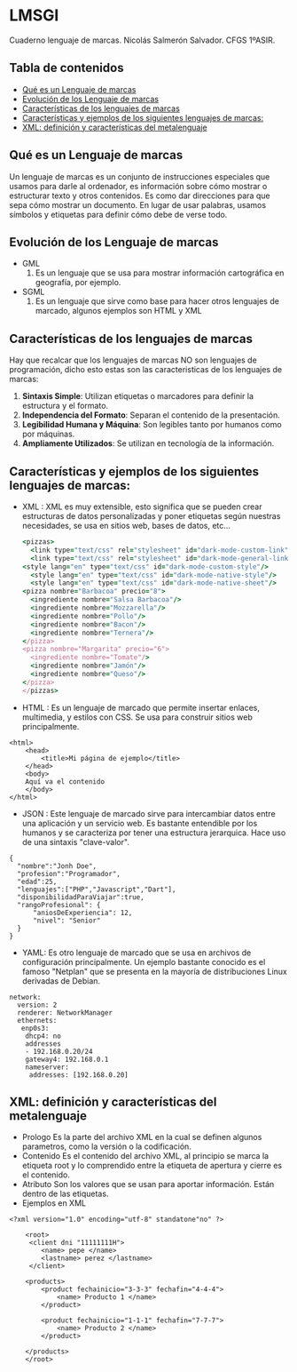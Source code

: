 # LMSGI
Cuaderno lenguaje de marcas. Nicolás Salmerón Salvador. CFGS 1ºASIR.
## Tabla de contenidos
* [Qué es un Lenguaje de marcas](https://github.com/nicosalmeron/LMSGI#qu%C3%A9-es-un-lenguaje-de-marcas)
* [Evolución de los Lenguaje de marcas](https://github.com/nicosalmeron/LMSGI#evoluci%C3%B3n-de-los-lenguaje-de-marcas)
* [Características de los lenguajes de marcas](https://github.com/nicosalmeron/LMSGI#caracter%C3%ADsticas-de-los-lenguajes-de-marcas)
* [Características y ejemplos de los siguientes lenguajes de marcas:](https://github.com/nicosalmeron/LMSGI#caracter%C3%ADsticas-y-ejemplos-de-los-siguientes-lenguajes-de-marcas)
* [XML: definición y características del metalenguaje](https://github.com/nicosalmeron/LMSGI#xml-definici%C3%B3n-y-caracter%C3%ADsticas-del-metalenguaje)

## Qué es un Lenguaje de marcas
Un lenguaje de marcas es un conjunto de instrucciones especiales que usamos para darle al ordenador, es información sobre cómo mostrar o estructurar texto y otros contenidos. Es como dar direcciones para que sepa cómo mostrar un documento. En lugar de usar palabras, usamos símbolos y etiquetas para definir cómo debe de verse todo.

## Evolución de los Lenguaje de marcas
- GML
  1. Es un lenguaje que se usa para mostrar información cartográfica en geografía, por ejemplo.
- SGML
  1. Es un lenguaje que sirve como base para hacer otros lenguajes de marcado, algunos ejemplos son HTML y XML

## Características de los lenguajes de marcas

Hay que recalcar que los lenguajes de marcas NO son lenguajes de programación, dicho esto estas son las caracteristicas de los lenguajes de marcas:

1. **Sintaxis Simple**: Utilizan etiquetas o marcadores para definir la estructura y el formato.
2. **Independencia del Formato**: Separan el contenido de la presentación.
3. **Legibilidad Humana y Máquina**: Son legibles tanto por humanos como por máquinas.
4. **Ampliamente Utilizados**: Se utilizan en tecnología de la información.

## Características y ejemplos de los siguientes lenguajes de marcas:
- XML : XML es muy extensible, esto significa que se pueden crear estructuras de datos personalizadas y poner etiquetas según nuestras necesidades, se usa en sitios web, bases de datos, etc...
  ```ruby
  <pizzas>
    <link type="text/css" rel="stylesheet" id="dark-mode-custom-link"/>
    <link type="text/css" rel="stylesheet" id="dark-mode-general-link"/>
  <style lang="en" type="text/css" id="dark-mode-custom-style"/>
    <style lang="en" type="text/css" id="dark-mode-native-style"/>
    <style lang="en" type="text/css" id="dark-mode-native-sheet"/>
  <pizza nombre="Barbacoa" precio="8">
    <ingrediente nombre="Salsa Barbacoa"/>
    <ingrediente nombre="Mozzarella"/>
    <ingrediente nombre="Pollo"/>
    <ingrediente nombre="Bacon"/>
    <ingrediente nombre="Ternera"/>
  </pizza>
  <pizza nombre="Margarita" precio="6">
    <ingrediente nombre="Tomate"/>
    <ingrediente nombre="Jamón"/>
    <ingrediente nombre="Queso"/>
  </pizza>
  </pizzas>
  ```
- HTML : Es un lenguaje de marcado que permite insertar enlaces, multimedia, y estilos con CSS. Se usa para construir sitios web principalmente.
```
<html>
	<head>
		<title>Mi página de ejemplo</title>
	</head>
	<body>
	Aquí va el contenido
	</body>
</html>
```
- JSON : Este lenguaje de marcado sirve para intercambiar datos entre una aplicación y un servicio web. Es bastante entendible por los humanos y se caracteriza por tener una estructura jerarquica. Hace uso de una sintaxis "clave-valor".
```
{
  "nombre":"Jonh Doe",
  "profesion":"Programador",
  "edad":25,
  "lenguajes":["PHP","Javascript","Dart"],
  "disponibilidadParaViajar":true,
  "rangoProfesional": {
      "aniosDeExperiencia": 12,
      "nivel": "Senior"
  }
}
```
- YAML: Es otro lenguaje de marcado que se usa en archivos de configuración principalmente. Un ejemplo bastante conocido es el famoso "Netplan" que se presenta en la mayoría de distribuciones Linux derivadas de Debian.
```
network:
  version: 2
  renderer: NetworkManager
  ethernets:
   enp0s3:
    dhcp4: no
    addresses
    - 192.168.0.20/24
    gateway4: 192.168.0.1
    nameserver:
     addresses: [192.168.0.20]
```

## XML: definición y características del metalenguaje
- Prologo
  Es la parte del archivo XML en la cual se definen algunos parametros, como la versión o la codificación.
- Contenido
  Es el contenido del archivo XML, al principio se marca la etiqueta root y lo comprendido entre la etiqueta de apertura y cierre es el contenido.
- Atributo
  Son los valores que se usan para aportar información. Están dentro de las etiquetas.
- Ejemplos en XML
```
<?xml version="1.0" encoding="utf-8" standatone"no" ?>

    <root>
     <client dni "11111111H">
        <name> pepe </name>
        <lastname> perez </lastname>
     </client>

    <products>
        <product fechainicio="3-3-3" fechafin="4-4-4">
            <name> Producto 1 </name>
        </product>

        <product fechainicio="1-1-1" fechafin="7-7-7">
            <name> Producto 2 </name>
        </product>
    
    </products>
    </root>
```
